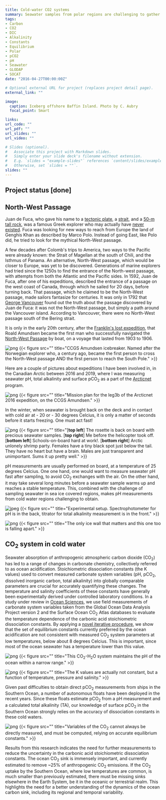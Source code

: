 ```yaml
---
title: Cold-water CO2 systems
summary: Seawater samples from polar regions are challenging to gather. In turn, this lack of data makes CO<sub>2</sub>-system predictions in cold, polar waters poorly constrained and uncertain.
tags:
- Carbon
- CO2
- DIC
- Alkalinity
- Constants
- Equilibrium
- Polar
- pCO2
- pH
- Seawater
- GLODAP
- SOCAT
date: "2016-04-27T00:00:00Z"

# Optional external URL for project (replaces project detail page).
external_link: ""

image:
  caption: Iceberg offshore Baffin Island. Photo by C. Aubry
  focal_point: Smart

links:
url_code: ""
url_pdf: ""
url_slides: ""
url_video: ""

# Slides (optional).
#   Associate this project with Markdown slides.
#   Simply enter your slide deck's filename without extension.
#   E.g. `slides = "example-slides"` references `content/slides/example-slides.md`.
#   Otherwise, set `slides = ""`.
slides: ""
---
```


## Project status [**done**]



## **North-West Passage**

Juan de Fuca, who gave his name to a [tectonic plate](https://www.nationalgeographic.com/science/2019/07/tectonic-plate-dying-oregon-why-matters/), a [strait](https://www.worldatlas.com/aatlas/infopage/juandefuca.htm), and a [50-m tall rock](https://www.mountainproject.com/route/113155505/fuca-pillar), was a famous Greek explorer who may actually have [never existed](https://en.wikipedia.org/wiki/Juan_de_Fuca#Controversy). Fuca was looking for new ways to reach from Europe the land of Genghis Khan as described by Marco Polo. Instead of going East, like Polo did, he tried to look for the mythical North-West passage. 

A few decades after Colomb's trips to America, two ways to the Pacific were already known: the Strait of Magellan at the south of Chili, and the Isthmus of Panama. An alternative, North-West passage, which would be closer to Europe, was yet to be discovered. Generations of marine explorers had tried since the 1250s to find the entrance of the North-west passage, with attempts from both the Atlantic and the Pacific sides. In 1592, Juan de Fuca, after one of his expeditions, described the entrance of a passage on the west coast of Canada, through which he sailed for 20 days, before turning back. That passage, which he claimed to be the North-West passage, made sailors fantasize for centuries. It was only in 1792 that [George Vancouver](https://en.wikipedia.org/wiki/George_Vancouver) found out the truth about the passage discovered by Juan de Fuca: it was not the North-West passage, but simply a path around the Vancouver island. According to Vancouver, there were no North-West passage south of the Bering strait. 

It is only in the early 20th century, after the [Franklin's lost expedition](https://secretsoftheice.com/news/2019/10/28/franklin-expedition/), that Roald Amundsen became the first man who successfully navigated the [North-West Passage](https://www.youtube.com/watch?v=TVY8LoM47xI) by boat, on a voyage that lasted from 1903 to 1906.

![png](./amundsen.png)
{{< figure src="" title="CCGS Amundsen icebreaker. Named after the Norwegian explorer who, a century ago, became the first person to cross the North-West passage AND the first person to reach the South Pole." >}}

Here are a couple of pictures about expeditions I have been involved in, in the Canadian Arctic between 2016 and 2019, where I was measuring seawater pH, total alkalinity and surface pCO<sub>2</sub> as a part of the [Arcticnet](https://arcticnet.ulaval.ca/) program.

![png](./leg3_2016.png)
{{< figure src="" title="Mission plan for the leg3b of the Arcticnet 2016 expedition, on the CCGS Amundsen." >}}

In the winter, when seawater is brought back on the deck and in contact with cold air at - 20 or - 30 degrees Celcius, it is only a matter of seconds before it starts freezing. One must act fast!

![png](./mashup.png)
{{< figure src="" title="[**top left**] The rosette is back on board with precious seawater samples. [**top right**] Me before the helicopter took off. [**bottom left**] Schools-on-board hard at work!. [**bottom right**] Arctic unlonely shrimp party. Females have a tiny black spot just below the tail. They have no heart but have a brain. Males are just transparent and unimportant. Sums it up pretty well." >}}

pH measurements are usually performed on board, at a temperature of 25 degrees Celcius. One one hand, one would want to measure seawater pH fast after sampling, to avoid CO<sub>2</sub> exchanges with the air. On the other hand, it may take several long minutes before a seawater sample warms up and reaches a stable temperature. This, combined with the challenge of sampling seawater in sea ice covered regions, makes pH measurements from cold water regions challenging to obtain. 

![jpeg](./setup.jpeg)
{{< figure src="" title="Experimental setup. Spectrophotometer for pH is in the back, titrator for total alkalinity measurement is in the front." >}}

![png](./the_wall.png)
{{< figure src="" title="The only ice wall that matters and this one too is falling apart." >}}


## **CO<sub>2</sub> system in cold water**

Seawater absorption of anthropogenic atmospheric carbon dioxide (CO<sub>2</sub>) has led to a range of changes in carbonate chemistry, collectively referred to as ocean acidification. Stoichiometric dissociation constants (the K values) used to convert measured carbonate system variables (pH, pCO<sub>2</sub>, dissolved inorganic carbon, total alkalinity) into globally comparable parameters are crucial for accurately quantifying these changes. The temperature and salinity coefficients of these constants have generally been experimentally derived under controlled laboratory conditions. In a study under review in [Ocean Sciences](https://www.ocean-sci-discuss.net/os-2020-19/), we use field measurements of carbonate system variables taken from the Global Ocean Data Analysis Project version 2 and the Surface Ocean CO<sub>2</sub> Atlas databases to evaluate the temperature dependence of the carbonic acid stoichiometric dissociation constants. By applying a [novel iterative procedure](https://zenodo.org/record/3725889), we show that the set of equilibrium constants currently preferred by the ocean acidification are not consistent with measured CO<sub>2</sub> system parameters at low temperatures, below about 8 degrees Celcius. This is important, since most of the ocean seawater has a temperature lower than this value.  

![png](./co2system.png)
{{< figure src="" title="This CO<sub>2</sub>-H<sub>2</sub>O system maintains the pH of the ocean within a narrow range." >}}

![png](./seesaw.png)
{{< figure src="" title="The K values are actually not constant, but a function of temperature, pressure and salinity." >}}

Given past difficulties to obtain direct pCO<sub>2</sub> measurements from ships in the Southern Ocean, a number of autonomous floats have been deployed in the recent years. Since these floats estimate pCO<sub>2</sub> from a pH measurement and a calculated total alkalinity (TA), our knowledge of surface pCO<sub>2</sub> in the Southern Ocean strongly relies on the accuracy of dissociation constants in these cold waters. 

![png](./co2sys.png)
{{< figure src="" title="Variables of the CO<sub>2</sub> cannot always be directly measured, and must be computed, relying on accurate equilibrium constants." >}}

Results from this research indicates the need for further measurements to reduce the uncertainty in the carbonic acid stoichiometric dissociation constants. The ocean CO<sub>2</sub> sink is immensely important, and currently estimated to remove ~25% of anthropogenic CO<sub>2</sub> emissions. If the CO<sub>2</sub> uptake by the Southern Ocean, where low temperatures are common, is much smaller than previously estimated, there must be missing sinks elsewhere in the Earth System, be it in the oceanic or terrestrial realm. This highlights the need for a better understanding of the dynamics of the ocean carbon sink, including its regional and temporal variability. 